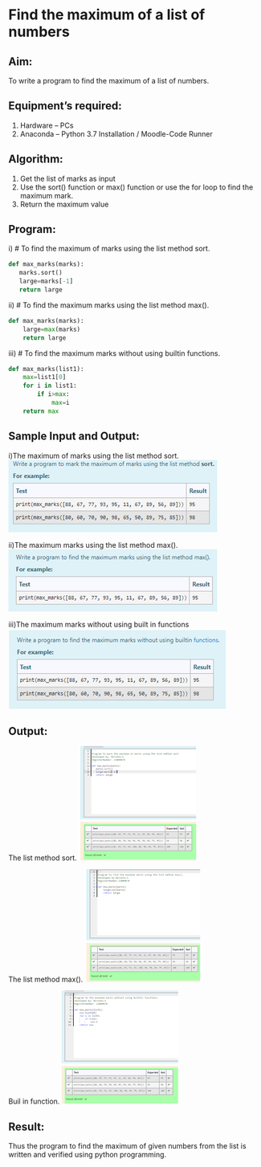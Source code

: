 # Find the maximum of a list of numbers

## Aim:
To write a program to find the maximum of a list of numbers.

## Equipment’s required:
1.	Hardware – PCs
2.	Anaconda – Python 3.7 Installation / Moodle-Code Runner

## Algorithm:
1.	Get the list of marks as input
2.	Use the sort() function or max() function or use the for loop to find the maximum mark.
3.	Return the maximum value

## Program:

i)	# To find the maximum of marks using the list method sort.
```Python
def max_marks(marks):
   marks.sort()
   large=marks[-1]
   return large
```

ii)	# To find the maximum marks using the list method max().
```Python
def max_marks(marks):
    large=max(marks)
    return large
```

iii) # To find the maximum marks without using builtin functions.
```Python
def max_marks(list1):
    max=list1[0]
    for i in list1:
        if i>max:
            max=i
    return max
```

## Sample Input and Output:
i)The maximum of marks using the list method sort.
![](S3.1.PNG)

ii)The maximum marks using the list method max().
![](S3.2.PNG)

iii)The maximum marks without using built in functions
![](S3.3.PNG)

## Output:
The list method sort.
![](output3a1.PNG)

The list method max().
![](output3a2.PNG)

Buil in function.
![](output3a3.PNG)

## Result:
Thus the program to find the maximum of given numbers from the list is written and verified using python programming.